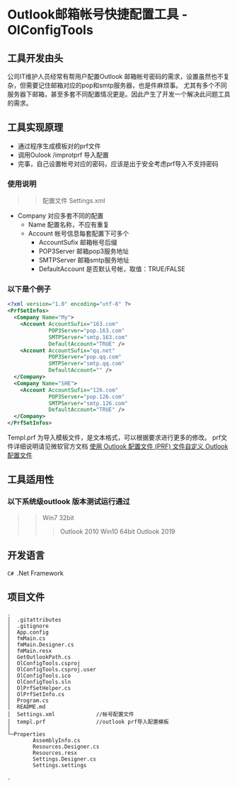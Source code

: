﻿# Outlook邮箱帐号快捷配置工具 - OlConfigTools


## 工具开发由头

公司IT维护人员经常有帮用户配置Outlook 邮箱帐号密码的需求，设置虽然也不复杂，但需要记住邮箱对应的pop和smtp服务器，也是件麻烦事。
尤其有多个不同服务器下邮箱，甚至多套不同配置情况更是。因此产生了开发一个解决此问题工具的需求。

## 工具实现原理

* 通过程序生成模板对的prf文件
* 调用Oulook /improtprf 导入配置
* 完事，自己设置帐号对应的密码，应该是出于安全考虑prf导入不支持密码





### 使用说明
 
 

>>配置文件 Settings.xml 

* Company 对应多套不同的配置
    * Name 配置名称，不应有重复
    * Account 帐号信息每套配置下可多个
        * AccountSufix 邮箱帐号后缀
        * POP3Server 邮箱pop3服务地址
        * SMTPServer 邮箱smtp服务地址
        * DefaultAccount 是否默认号帐，取值：TRUE/FALSE

### 以下是个例子
```xml
<?xml version="1.0" encoding="utf-8" ?>
<PrfSetInfos>
  <Company Name="My">
    <Account AccountSufix="163.com"
             POP3Server="pop.163.com"
             SMTPServer="smtp.163.com"
             DefaultAccount="TRUE" />
    <Account AccountSufix="qq.net"
             POP3Server="pop.qq.com"
             SMTPServer="smtp.qq.com"
             DefaultAccount="" />
  </Company>
  <Company Name="SHE">
    <Account AccountSufix="126.com"
             POP3Server="pop.126.com"
             SMTPServer="smtp.126.com"
             DefaultAccount="TRUE" /> 
  </Company>     
</PrfSetInfos>
```
Templ.prf 为导入模板文件，是文本格式，可以根据要求进行更多的修改。
prf文件详细说明请见微软官方文档 
[使用 Outlook 配置文件 (PRF) 文件自定义 Outlook 配置文件](https://docs.microsoft.com/zh-cn/previous-versions/office/office-2010/cc179062(v=office.14)?redirectedfrom=MSDN#BKMK_Overview)


## 工具适用性

### 以下系统级outlook 版本测试运行通过
>> Win7 32bit
 >>> Outlook 2010
>> Win10 64bit
 >>> Outlook 2019


## 开发语言

`C# `.Net Framework



## 项目文件

```
.
│  .gitattributes
│  .gitignore
│  App.config
│  fmMain.cs
│  fmMain.Designer.cs
│  fmMain.resx
│  GetOutlookPath.cs
│  OlConfigTools.csproj
│  OlConfigTools.csproj.user
│  OlConfigTools.ico
│  OlConfigTools.sln
│  OlPrfSetHelper.cs
│  OlPrfSetInfo.cs
│  Program.cs
│  README.md
│  Settings.xml             //帐号配置文件
│  templ.prf                //outlook prf导入配置模板
│
└─Properties
        AssemblyInfo.cs
        Resources.Designer.cs
        Resources.resx
        Settings.Designer.cs
        Settings.settings

.
```
